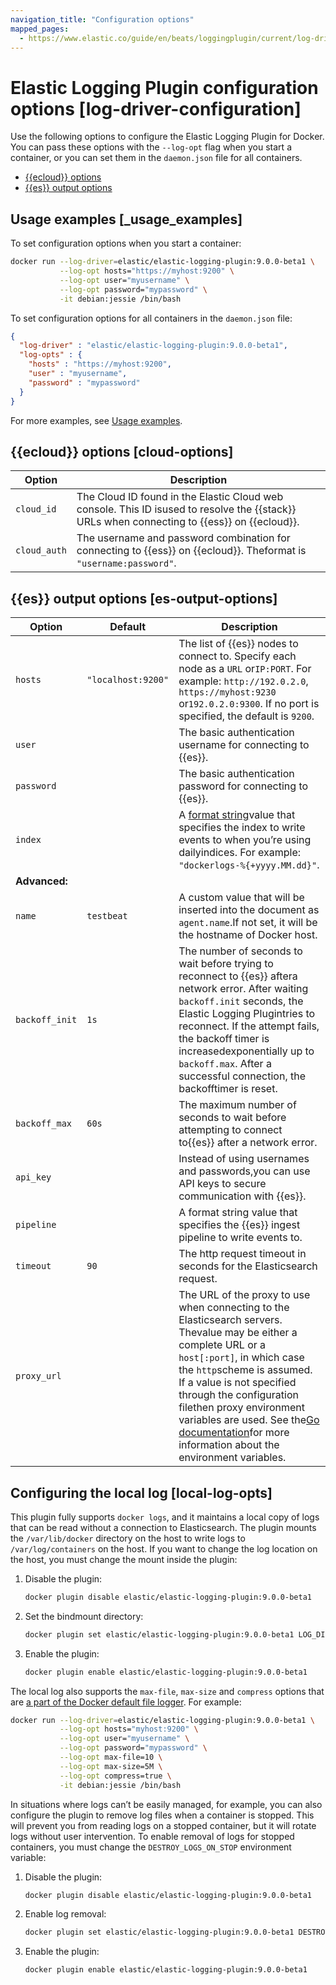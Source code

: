 ```yaml
---
navigation_title: "Configuration options"
mapped_pages:
  - https://www.elastic.co/guide/en/beats/loggingplugin/current/log-driver-configuration.html
---
```


# Elastic Logging Plugin configuration options [log-driver-configuration]


Use the following options to configure the Elastic Logging Plugin for Docker. You can pass these options with the `--log-opt` flag when you start a container, or you can set them in the `daemon.json` file for all containers.

* [{{ecloud}} options](#cloud-options)
* [{{es}} output options](#es-output-options)


## Usage examples [_usage_examples]

To set configuration options when you start a container:

```sh
docker run --log-driver=elastic/elastic-logging-plugin:9.0.0-beta1 \
           --log-opt hosts="https://myhost:9200" \
           --log-opt user="myusername" \
           --log-opt password="mypassword" \
           -it debian:jessie /bin/bash
```

To set configuration options for all containers in the `daemon.json` file:

```json
{
  "log-driver" : "elastic/elastic-logging-plugin:9.0.0-beta1",
  "log-opts" : {
    "hosts" : "https://myhost:9200",
    "user" : "myusername",
    "password" : "mypassword"
  }
}
```

For more examples, see [Usage examples](/reference/loggingplugin/log-driver-usage-examples.md).


## {{ecloud}} options [cloud-options]

| Option | Description |
| --- | --- |
| `cloud_id` | The Cloud ID found in the Elastic Cloud web console. This ID isused to resolve the {{stack}} URLs when connecting to {{ess}} on {{ecloud}}. |
| `cloud_auth` | The username and password combination for connecting to {{ess}} on {{ecloud}}. Theformat is `"username:password"`. |


## {{es}} output options [es-output-options]

| Option | Default | Description |
| --- | --- | --- |
| `hosts` | `"localhost:9200"` | The list of {{es}} nodes to connect to. Specify each node as a `URL` or`IP:PORT`. For example: `http://192.0.2.0`, `https://myhost:9230` or`192.0.2.0:9300`. If no port is specified, the default is `9200`. |
| `user` |  | The basic authentication username for connecting to {{es}}. |
| `password` |  | The basic authentication password for connecting to {{es}}. |
| `index` |  | A [format string](/reference/libbeat/config-file-format-type.md#_format_string_sprintf)value that specifies the index to write events to when you’re using dailyindices. For example: `"dockerlogs-%{+yyyy.MM.dd}"`. |
| **Advanced:** |
| `name` | `testbeat` | A custom value that will be inserted into the document as `agent.name`.If not set, it will be the hostname of Docker host. |
| `backoff_init` | `1s` | The number of seconds to wait before trying to reconnect to {{es}} aftera network error. After waiting `backoff.init` seconds, the Elastic Logging Plugintries to reconnect. If the attempt fails, the backoff timer is increasedexponentially up to `backoff.max`. After a successful connection, the backofftimer is reset. |
| `backoff_max` | `60s` | The maximum number of seconds to wait before attempting to connect to{{es}} after a network error. |
| `api_key` |  | Instead of using usernames and passwords,you can use API keys to secure communication with {{es}}. |
| `pipeline` |  | A format string value that specifies the {{es}} ingest pipeline to write events to. |
| `timeout` | `90` | The http request timeout in seconds for the Elasticsearch request. |
| `proxy_url` |  | The URL of the proxy to use when connecting to the Elasticsearch servers. Thevalue may be either a complete URL or a `host[:port]`, in which case the `http`scheme is assumed. If a value is not specified through the configuration filethen proxy environment variables are used. See the[Go documentation](https://golang.org/pkg/net/http/#ProxyFromEnvironment)for more information about the environment variables. |


## Configuring the local log [local-log-opts]

This plugin fully supports `docker logs`, and it maintains a local copy of logs that can be read without a connection to Elasticsearch. The plugin mounts the `/var/lib/docker` directory on the host to write logs to `/var/log/containers` on the host. If you want to change the log location on the host, you must change the mount inside the plugin:

1. Disable the plugin:

    ```sh
    docker plugin disable elastic/elastic-logging-plugin:9.0.0-beta1
    ```

2. Set the bindmount directory:

    ```sh
    docker plugin set elastic/elastic-logging-plugin:9.0.0-beta1 LOG_DIR.source=NEW_LOG_LOCATION
    ```

3. Enable the plugin:

    ```sh
    docker plugin enable elastic/elastic-logging-plugin:9.0.0-beta1
    ```


The local log also supports the `max-file`, `max-size` and `compress` options that are [a part of the Docker default file logger](https://docs.docker.com/config/containers/logging/json-file/#options). For example:

```sh
docker run --log-driver=elastic/elastic-logging-plugin:9.0.0-beta1 \
           --log-opt hosts="myhost:9200" \
           --log-opt user="myusername" \
           --log-opt password="mypassword" \
           --log-opt max-file=10 \
           --log-opt max-size=5M \
           --log-opt compress=true \
           -it debian:jessie /bin/bash
```

In situations where logs can’t be easily managed, for example, you can also configure the plugin to remove log files when a container is stopped. This will prevent you from reading logs on a stopped container, but it will rotate logs without user intervention. To enable removal of logs for stopped containers, you must change the `DESTROY_LOGS_ON_STOP` environment variable:

1. Disable the plugin:

    ```sh
    docker plugin disable elastic/elastic-logging-plugin:9.0.0-beta1
    ```

2. Enable log removal:

    ```sh
    docker plugin set elastic/elastic-logging-plugin:9.0.0-beta1 DESTROY_LOGS_ON_STOP=true
    ```

3. Enable the plugin:

    ```sh
    docker plugin enable elastic/elastic-logging-plugin:9.0.0-beta1
    ```


